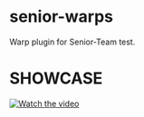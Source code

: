 # senior-warps
Warp plugin for Senior-Team test.

# SHOWCASE
[![Watch the video](https://prnt.sc/uwv36y)](https://youtu.be/8--rFrz8p-A)
